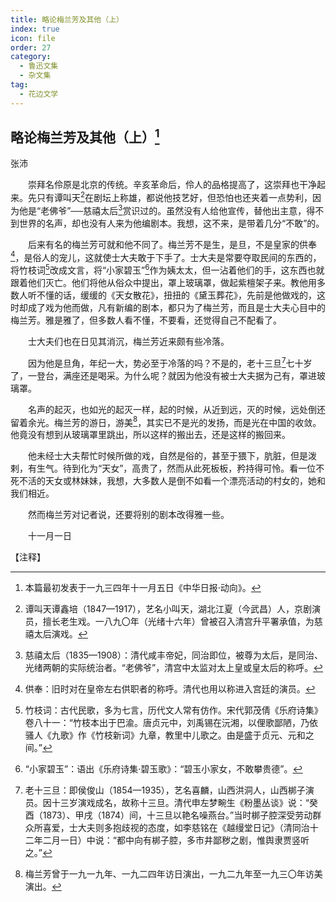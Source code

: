 ```yaml
---
title: 略论梅兰芳及其他（上）
index: true
icon: file
order: 27
category:
  - 鲁迅文集
  - 杂文集
tag:  
  - 花边文学
---
```


## 略论梅兰芳及其他（上）[^①]

张沛

　　崇拜名伶原是北京的传统。辛亥革命后，伶人的品格提高了，这崇拜也干净起来。先只有谭叫天[^②]在剧坛上称雄，都说他技艺好，但恐怕也还夹着一点势利，因为他是“老佛爷”──慈禧太后[^③]赏识过的。虽然没有人给他宣传，替他出主意，得不到世界的名声，却也没有人来为他编剧本。我想，这不来，是带着几分“不敢”的。

　　后来有名的梅兰芳可就和他不同了。梅兰芳不是生，是旦，不是皇家的供奉[^④]，是俗人的宠儿，这就使士大夫敢于下手了。士大夫是常要夺取民间的东西的，将竹枝词[^⑤]改成文言，将“小家碧玉”[^⑥]作为姨太太，但一沾着他们的手，这东西也就跟着他们灭亡。他们将他从俗众中提出，罩上玻璃罩，做起紫檀架子来。教他用多数人听不懂的话，缓缓的《天女散花》，扭扭的《黛玉葬花》，先前是他做戏的，这时却成了戏为他而做，凡有新编的剧本，都只为了梅兰芳，而且是士大夫心目中的梅兰芳。雅是雅了，但多数人看不懂，不要看，还觉得自己不配看了。

　　士大夫们也在日见其消沉，梅兰芳近来颇有些冷落。

　　因为他是旦角，年纪一大，势必至于冷落的吗？不是的，老十三旦[^⑦]七十岁了，一登台，满座还是喝采。为什么呢？就因为他没有被士大夫据为己有，罩进玻璃罩。

　　名声的起灭，也如光的起灭一样，起的时候，从近到远，灭的时候，远处倒还留着余光。梅兰芳的游日，游美[^⑧]，其实已不是光的发扬，而是光在中国的收敛。他竟没有想到从玻璃罩里跳出，所以这样的搬出去，还是这样的搬回来。

　　他未经士大夫帮忙时候所做的戏，自然是俗的，甚至于猥下，肮脏，但是泼剌，有生气。待到化为“天女”，高贵了，然而从此死板板，矜持得可怜。看一位不死不活的天女或林妹妹，我想，大多数人是倒不如看一个漂亮活动的村女的，她和我们相近。

　　然而梅兰芳对记者说，还要将别的剧本改得雅一些。

　　十一月一日

【注释】

[^①]:本篇最初发表于一九三四年十一月五日《中华日报·动向》。

[^②]:谭叫天谭鑫培（1847—1917），艺名小叫天，湖北江夏（今武昌）人，京剧演员，擅长老生戏。一八九〇年（光绪十六年）曾被召入清宫升平署承值，为慈禧太后演戏。

[^③]:慈禧太后（1835—1908）：清代咸丰帝妃，同治即位，被尊为太后，是同治、光绪两朝的实际统治者。“老佛爷”，清宫中太监对太上皇或皇太后的称呼。

[^④]:供奉：旧时对在皇帝左右供职者的称呼。清代也用以称进入宫廷的演员。

[^⑤]:竹枝词：古代民歌，多为七言，历代文人常有仿作。宋代郭茂倩《乐府诗集》卷八十一：“竹枝本出于巴渝。唐贞元中，刘禹锡在沅湘，以俚歌鄙陋，乃依骚人《九歌》作《竹枝新词》九章，教里中儿歌之。由是盛于贞元、元和之间。”

[^⑥]:“小家碧玉”：语出《乐府诗集·碧玉歌》：“碧玉小家女，不敢攀贵德”。

[^⑦]:老十三旦：即侯俊山（1854—1935），艺名喜麟，山西洪洞人，山西梆子演员。因十三岁演戏成名，故称十三旦。清代申左梦畹生《粉墨丛谈》说：“癸酉（1873）、甲戌（1874）间，十三旦以艳名噪燕台。”当时梆子腔深受劳动群众所喜爱，士大夫则多抱歧视的态度，如李慈铭在《越缦堂日记》（清同治十二年二月一日）中说：“都中向有梆子腔，多市井鄙秽之剧，惟舆隶贾竖听之。”

[^⑧]:梅兰芳曾于一九一九年、一九二四年访日演出，一九二九年至一九三〇年访美演出。
